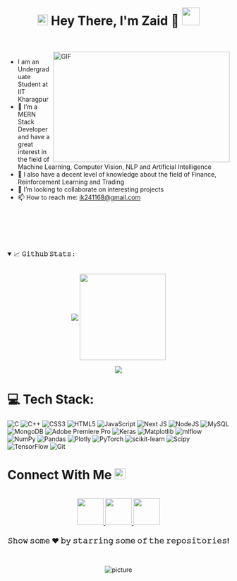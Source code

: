 <h1 align="center">
  <img src="GIF/Earth.gif" width="24px">
  Hey There, I'm Zaid 👋
  <img src="GIF/Hi.gif" width="40px" />
</h1>

<br/>
<br/>

<img align="right" height="250" width="400" alt="GIF" src="https://i.pinimg.com/originals/e4/26/70/e426702edf874b181aced1e2fa5c6cde.gif"/>

- I am an Undergraduate Student at IIT Kharagpur
- 👀 I’m a MERN Stack Developer and have a great interest in the field of Machine Learning, Computer Vision, NLP and Artificial Intelligence
- 🌱 I also have a decent level of knowledge about the field of Finance, Reinforcement Learning and Trading
- 💞️ I’m looking to collaborate on interesting projects
- 📫 How to reach me: ik241168@gmail.com

<br/>
<br/>




<!-- [![GitHub Streak]()](https://git.io/streak-stats) -->

#
<br/>

<details open="">
<summary>
  <g-emoji class="g-emoji" alias="chart_with_upwards_trend" fallback-src="https://github.githubassets.com/images/icons/emoji/unicode/1f4c8.png">📈</g-emoji>
  <strong>𝙶𝚒𝚝𝚑𝚞𝚋 𝚂𝚝𝚊𝚝𝚜 : </strong>
</summary>
<br/>
<!-- [![Anurag's GitHub stats](https://github-readme-stats.vercel.app/api?username=zaid-24)](https://github.com/anuraghazra/github-readme-stats) -->
<!--   ![Top Langs](https://github-readme-stats.vercel.app/api/top-langs/?username=zaid-24&hide_progress=true) -->
<p align="center">
    <img align="center" src="https://github-readme-stats.vercel.app/api?username=zaid-24&theme=tokyonight&hide_border=false&include_all_commits=true&count_private=true"/>
    <img align="center" height="195px" src="https://github-readme-stats.vercel.app/api/top-langs/?username=zaid-24&theme=tokyonight&hide_border=false&include_all_commits=true&count_private=true&layout=compact" />
</p>

<p align="center">
  <img align="center" src="https://github-readme-streak-stats.herokuapp.com?user=zaid-24&theme=sunset-gradient&card_width=806"/>
</p>

</details>



# 💻 Tech Stack:

![C](https://img.shields.io/badge/c-%2300599C.svg?style=for-the-badge&logo=c&logoColor=white) ![C++](https://img.shields.io/badge/c++-%2300599C.svg?style=for-the-badge&logo=c%2B%2B&logoColor=white) ![CSS3](https://img.shields.io/badge/css3-%231572B6.svg?style=for-the-badge&logo=css3&logoColor=white) ![HTML5](https://img.shields.io/badge/html5-%23E34F26.svg?style=for-the-badge&logo=html5&logoColor=white) ![JavaScript](https://img.shields.io/badge/javascript-%23323330.svg?style=for-the-badge&logo=javascript&logoColor=%23F7DF1E) ![Next JS](https://img.shields.io/badge/Next-black?style=for-the-badge&logo=next.js&logoColor=white) ![NodeJS](https://img.shields.io/badge/node.js-6DA55F?style=for-the-badge&logo=node.js&logoColor=white) ![MySQL](https://img.shields.io/badge/mysql-4479A1.svg?style=for-the-badge&logo=mysql&logoColor=white) ![MongoDB](https://img.shields.io/badge/MongoDB-%234ea94b.svg?style=for-the-badge&logo=mongodb&logoColor=white) ![Adobe Premiere Pro](https://img.shields.io/badge/Adobe%20Premiere%20Pro-9999FF.svg?style=for-the-badge&logo=Adobe%20Premiere%20Pro&logoColor=white) ![Keras](https://img.shields.io/badge/Keras-%23D00000.svg?style=for-the-badge&logo=Keras&logoColor=white) ![Matplotlib](https://img.shields.io/badge/Matplotlib-%23ffffff.svg?style=for-the-badge&logo=Matplotlib&logoColor=black) ![mlflow](https://img.shields.io/badge/mlflow-%23d9ead3.svg?style=for-the-badge&logo=numpy&logoColor=blue) ![NumPy](https://img.shields.io/badge/numpy-%23013243.svg?style=for-the-badge&logo=numpy&logoColor=white) ![Pandas](https://img.shields.io/badge/pandas-%23150458.svg?style=for-the-badge&logo=pandas&logoColor=white) ![Plotly](https://img.shields.io/badge/Plotly-%233F4F75.svg?style=for-the-badge&logo=plotly&logoColor=white) ![PyTorch](https://img.shields.io/badge/PyTorch-%23EE4C2C.svg?style=for-the-badge&logo=PyTorch&logoColor=white) ![scikit-learn](https://img.shields.io/badge/scikit--learn-%23F7931E.svg?style=for-the-badge&logo=scikit-learn&logoColor=white) ![Scipy](https://img.shields.io/badge/SciPy-%230C55A5.svg?style=for-the-badge&logo=scipy&logoColor=%white) ![TensorFlow](https://img.shields.io/badge/TensorFlow-%23FF6F00.svg?style=for-the-badge&logo=TensorFlow&logoColor=white) ![Git](https://img.shields.io/badge/git-%23F05033.svg?style=for-the-badge&logo=git&logoColor=white)

<h4 align="center">
 
<h1>
  Connect With Me
  <img src="https://github.com/JayantGoel001/JayantGoel001/blob/master/GIF/Handshake.gif" height="25px">
</h1>

<p align="center">
  <br>
  <a href="https://www.linkedin.com/in/-zaid-ahmed-khan/" target="_blank">
    <code><img height="60" width="60" src="https://github.com/gauravghongde/social-icons/blob/9d939e1c5b7ea4a24ac39c3e4631970c0aa1b920/SVG/Color/LinkedIN.svg"/></code>
  </a>
  <a href="https://www.facebook.com/profile.php?id=100016242972905" target="_blank">
    <code><img  height="60" width="60" src="https://github.com/gauravghongde/social-icons/blob/9d939e1c5b7ea4a24ac39c3e4631970c0aa1b920/SVG/Color/Facebook.svg"/></code>
  </a>
  <a href="https://www.instagram.com/zaid_a.k._/" target="_blank">
    <code><img  height="60" width="60" src="https://github.com/gauravghongde/social-icons/blob/9d939e1c5b7ea4a24ac39c3e4631970c0aa1b920/SVG/Color/Instagram.svg"/></code>
  </a>
</p>

<div align="center">

### 𝚂𝚑𝚘𝚠 𝚜𝚘𝚖𝚎 ❤️ 𝚋𝚢 𝚜𝚝𝚊𝚛𝚛𝚒𝚗𝚐 𝚜𝚘𝚖𝚎 𝚘𝚏 𝚝𝚑𝚎 𝚛𝚎𝚙𝚘𝚜𝚒𝚝𝚘𝚛𝚒𝚎𝚜!
<br />

![picture](https://raw.githubusercontent.com/saadeghi/saadeghi/master/dino.gif)

<br />

</div>

#

<!---
jamesbond2003/jamesbond2003 is a ✨ special ✨ repository because its `README.md` (this file) appears on your GitHub profile.
You can click the Preview link to take a look at your changes.
--->
